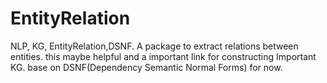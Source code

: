 # EntityRelation
NLP, KG, EntityRelation,DSNF. A package to extract relations between entities. this maybe helpful and a important link for constructing Important KG. base on DSNF(Dependency Semantic Normal Forms) for now.
